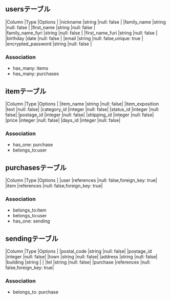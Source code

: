 ## usersテーブル

|Column                 |Type   |Options                  |
|nickname               |string |null: false              |
|family_name               |string |null: false              |
|first_name               |string |null: false              |            
|family_name_furi         |string |null: false              |
|first_name_furi          |string |null: false              |
|birthday       |date   |null: false              |
|email                  |string |null: false,unique: true |  
|encrypted_password     |string |null: false              |       
### Association
- has_many: items
- has_many: purchases
## itemテーブル

|Column            |Type       |Options    |
|item_name      |string     |null: false|
|item_exposition   |text       |null: false|
|category_id       |integer    |null: false|
|status_id        |integer    |null: false|
|postage_id        |integer    |null: false|
|shipping_id         |integer    |null: false|
|price            |integer    |null: false|
|days_id         |integer    |null: false|
### Association
- has_one: purchase
- belongs_to:user

## purchasesテーブル

|Column             |Type       |Options                      |
|user            |references   |null: false,foreign_key: true|
|item           |references    |null: false,foreign_key: true|
### Association
- belongs_to:item
- belongs_to:user
- has_one: sending


## sendingテーブル
|Column                 |Type       |Options    |
|postal_code          |string     |null: false|
|postage_id              |integer    |null: false|
|town          |string     |null: false|
|address          |string     |null: false|
|building           |string     |           |
|tel                    |string     |null: false|
|purchase             |references |null: false,foreign_key: true|
### Association
- belongs_to: purchase
